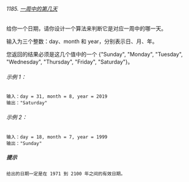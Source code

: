 ###### 1185. [一周中的第几天](https://leetcode-cn.com/problems/day-of-the-week/submissions/)

给你一个日期，请你设计一个算法来判断它是对应一周中的哪一天。

输入为三个整数：day、month 和 year，分别表示日、月、年。

您返回的结果必须是这几个值中的一个 {"Sunday", "Monday", "Tuesday", "Wednesday", "Thursday", "Friday", "Saturday"}。

###### 示例 1：

```
输入：day = 31, month = 8, year = 2019
输出："Saturday"
```

###### 示例 2：

```
输入：day = 18, month = 7, year = 1999
输出："Sunday"
```
##### 提示

```
给出的日期一定是在 1971 到 2100 年之间的有效日期。
```


